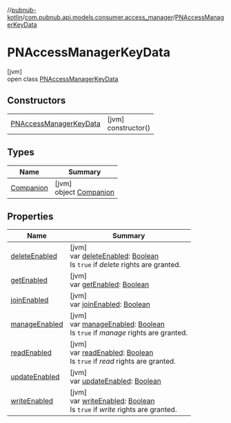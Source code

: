 //[pubnub-kotlin](../../../index.md)/[com.pubnub.api.models.consumer.access_manager](../index.md)/[PNAccessManagerKeyData](index.md)

# PNAccessManagerKeyData

[jvm]\
open class [PNAccessManagerKeyData](index.md)

## Constructors

| | |
|---|---|
| [PNAccessManagerKeyData](-p-n-access-manager-key-data.md) | [jvm]<br>constructor() |

## Types

| Name | Summary |
|---|---|
| [Companion](-companion/index.md) | [jvm]<br>object [Companion](-companion/index.md) |

## Properties

| Name | Summary |
|---|---|
| [deleteEnabled](delete-enabled.md) | [jvm]<br>var [deleteEnabled](delete-enabled.md): [Boolean](https://kotlinlang.org/api/latest/jvm/stdlib/kotlin/-boolean/index.html)<br>Is `true` if *delete* rights are granted. |
| [getEnabled](get-enabled.md) | [jvm]<br>var [getEnabled](get-enabled.md): [Boolean](https://kotlinlang.org/api/latest/jvm/stdlib/kotlin/-boolean/index.html) |
| [joinEnabled](join-enabled.md) | [jvm]<br>var [joinEnabled](join-enabled.md): [Boolean](https://kotlinlang.org/api/latest/jvm/stdlib/kotlin/-boolean/index.html) |
| [manageEnabled](manage-enabled.md) | [jvm]<br>var [manageEnabled](manage-enabled.md): [Boolean](https://kotlinlang.org/api/latest/jvm/stdlib/kotlin/-boolean/index.html)<br>Is `true` if *manage* rights are granted. |
| [readEnabled](read-enabled.md) | [jvm]<br>var [readEnabled](read-enabled.md): [Boolean](https://kotlinlang.org/api/latest/jvm/stdlib/kotlin/-boolean/index.html)<br>Is `true` if *read* rights are granted. |
| [updateEnabled](update-enabled.md) | [jvm]<br>var [updateEnabled](update-enabled.md): [Boolean](https://kotlinlang.org/api/latest/jvm/stdlib/kotlin/-boolean/index.html) |
| [writeEnabled](write-enabled.md) | [jvm]<br>var [writeEnabled](write-enabled.md): [Boolean](https://kotlinlang.org/api/latest/jvm/stdlib/kotlin/-boolean/index.html)<br>Is `true` if *write* rights are granted. |
